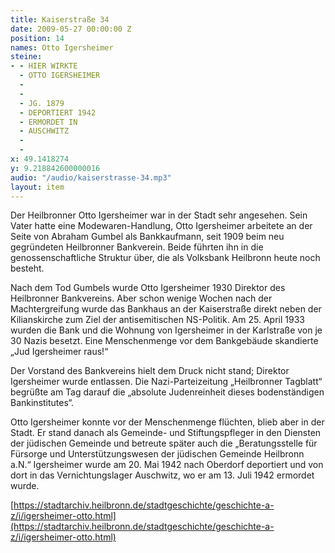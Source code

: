 ```yaml
---
title: Kaiserstraße 34
date: 2009-05-27 00:00:00 Z
position: 14
names: Otto Igersheimer
steine:
- - HIER WIRKTE
  - OTTO IGERSHEIMER
  - 
  - 
  - JG. 1879
  - DEPORTIERT 1942
  - ERMORDET IN
  - AUSCHWITZ
  - 
  - 
x: 49.1418274
y: 9.218842600000016
audio: "/audio/kaiserstrasse-34.mp3"
layout: item
---
```


Der Heilbronner Otto Igersheimer war in der Stadt sehr angesehen. Sein Vater hatte eine Modewaren-Handlung, Otto Igersheimer arbeitete an der Seite von Abraham Gumbel als Bankkaufmann, seit 1909 beim neu gegründeten Heilbronner Bankverein. Beide führten ihn in die genossenschaftliche Struktur über, die als Volksbank Heilbronn heute noch besteht.

Nach dem Tod Gumbels wurde Otto Igersheimer 1930 Direktor des Heilbronner Bankvereins. Aber schon wenige Wochen nach der Machtergreifung wurde das Bankhaus an der Kaiserstraße direkt neben der Kilianskirche zum Ziel der antisemitischen NS-Politik. Am 25. April 1933 wurden die Bank und die Wohnung von Igersheimer in der Karlstraße von je 30 Nazis besetzt. Eine Menschenmenge vor dem Bankgebäude skandierte „Jud Igersheimer raus!“

Der Vorstand des Bankvereins hielt dem Druck nicht stand; Direktor Igersheimer wurde entlassen. Die Nazi-Parteizeitung „Heilbronner Tagblatt“ begrüßte am Tag darauf die „absolute Judenreinheit dieses bodenständigen Bankinstitutes“.

Otto Igersheimer konnte vor der Menschenmenge flüchten, blieb aber in der Stadt. Er stand danach als Gemeinde- und Stiftungspfleger in den Diensten der jüdischen Gemeinde und betreute später auch die „Beratungsstelle für Fürsorge und Unterstützungswesen der jüdischen Gemeinde Heilbronn a.N.“ Igersheimer wurde am 20. Mai 1942 nach Oberdorf deportiert und von dort in das Vernichtungslager Auschwitz, wo er am 13. Juli 1942 ermordet wurde.

[https://stadtarchiv.heilbronn.de/stadtgeschichte/geschichte-a-z/i/igersheimer-otto.html](https://stadtarchiv.heilbronn.de/stadtgeschichte/geschichte-a-z/i/igersheimer-otto.html)